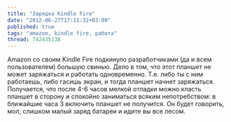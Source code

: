 ```yaml
---
title: "Зарядка Kindle Fire"
date: "2012-06-27T17:11:32+03:00"
published: true
tags: "amazon, kindle fire, работа"
thread: 742435138
---
```


Amazon со своим Kindle Fire подкинуло разработчиками (да и всем пользователем) большую свинью. Дело в том,
что этот планшет не может заряжаться и работать одновременно. Т.е. либо ты с ним работаешь, либо гасишь экран,
и тогда планшет начнет заряжаться. Получается, что после 4-6 часов мелкой отладки можно класть планшет в сторону
и спокойно заниматься всяким непотребством: в ближайшие часа 3 включить планшет не получится. Он будет говорить, мол,
слишком малый заряд батареи и идите вы все лесом.

